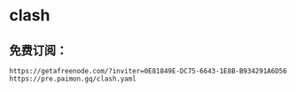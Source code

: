 # clash

## 免费订阅：

```
https://getafreenode.com/?inviter=0E81849E-DC75-6643-1E8B-B934291A6D56
https://pre.paimon.gq/clash.yaml
```
